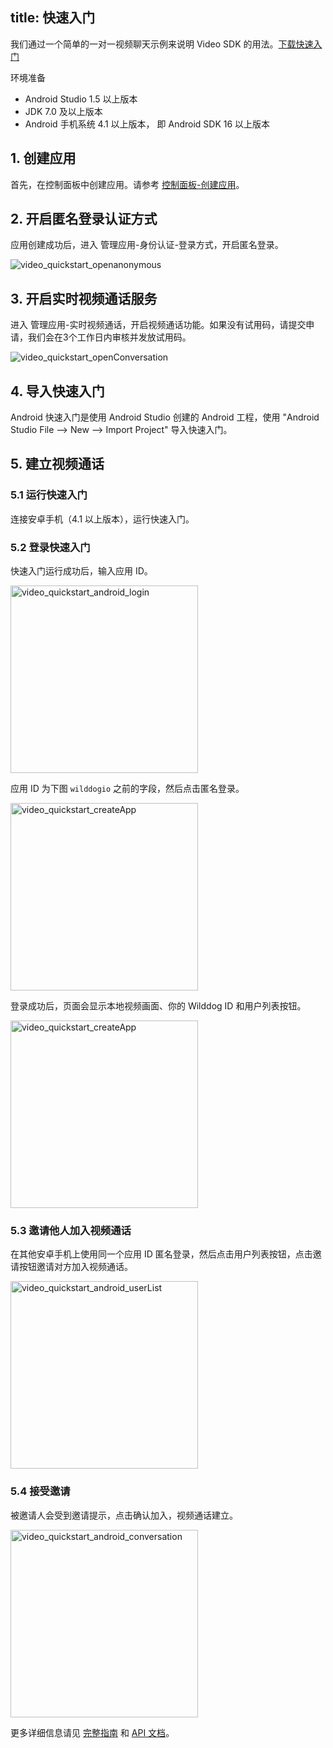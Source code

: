 
title: 快速入门
---
我们通过一个简单的一对一视频聊天示例来说明 Video SDK 的用法。[下载快速入门](https://github.com/WildDogTeam/video-quickstart-android/archive/master.zip)

<div class="env">
    <p class="env-title">环境准备</p>
    <ul>
        <li> Android Studio 1.5 以上版本 </li>
        <li> JDK 7.0 及以上版本 </li>
        <li> Android 手机系统 4.1 以上版本， 即 Android SDK 16 以上版本 </li>
    </ul>
</div>


## 1. 创建应用


首先，在控制面板中创建应用。请参考 [控制面板-创建应用](/console/creat.html)。

## 2. 开启匿名登录认证方式

应用创建成功后，进入 管理应用-身份认证-登录方式，开启匿名登录。

<img src='/images/openanonymous.png' alt="video_quickstart_openanonymous">

## 3. 开启实时视频通话服务

进入 管理应用-实时视频通话，开启视频通话功能。如果没有试用码，请提交申请，我们会在3个工作日内审核并发放试用码。

<img src='/images/video_quickstart_openConversation.png' alt="video_quickstart_openConversation">

## 4. 导入快速入门

Android 快速入门是使用 Android Studio 创建的 Android 工程，使用 "Android Studio File --> New --> Import Project" 导入快速入门。

## 5. 建立视频通话

### 5.1 运行快速入门

连接安卓手机（4.1 以上版本），运行快速入门。

### 5.2 登录快速入门

快速入门运行成功后，输入应用 ID。

<img src='/images/video_quickstart_android_login.jpg' alt="video_quickstart_android_login" width="300" >

应用 ID 为下图 `wilddogio` 之前的字段，然后点击匿名登录。

<img src='/images/video_quickstart_createApp.png' alt="video_quickstart_createApp" width="300" >

登录成功后，页面会显示本地视频画面、你的 Wilddog ID 和用户列表按钮。

<img src='/images/video_quickstart_android_mainUI.jpg' alt="video_quickstart_createApp" width="300" >

### 5.3 邀请他人加入视频通话

在其他安卓手机上使用同一个应用 ID 匿名登录，然后点击用户列表按钮，点击邀请按钮邀请对方加入视频通话。

<img src='/images/video_quickstart_android_userList.jpg' alt="video_quickstart_android_userList" width="300" >

### 5.4 接受邀请

被邀请人会受到邀请提示，点击确认加入，视频通话建立。

<img src='/images/video_quickstart_android_conversation.jpg' alt="video_quickstart_android_conversation" width="300" >


更多详细信息请见 [完整指南](/guide/video/core.html) 和  [API 文档](/api/video/android/video.html)。
